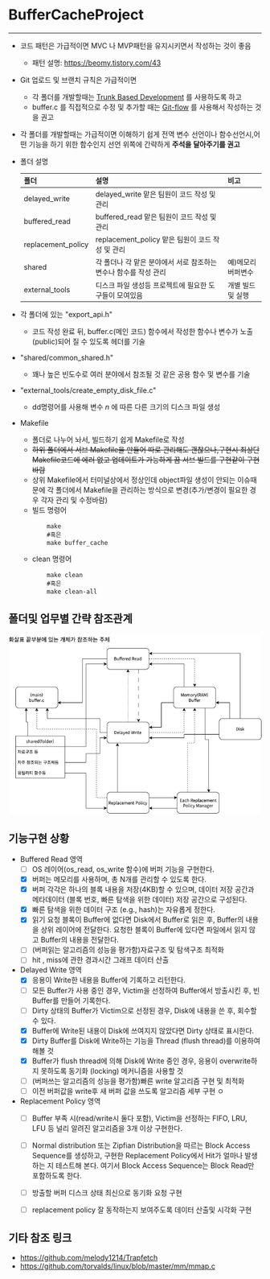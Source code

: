 # BufferCacheProject
---
* 코드 패턴은 가급적이면 MVC 나 MVP패턴을 유지시키면서 작성하는 것이 좋음
    - 패턴 설명: https://beomy.tistory.com/43
* Git 업로드 및 브랜치 규칙은 가급적이면
  *  각 폴더를 개발할때는 [Trunk Based Development](https://helloinyong.tistory.com/335) 를 사용하도록 하고
  *  buffer.c 를 직접적으로 수정 및 추가할 때는 [Git-flow](https://techblog.woowahan.com/2553/) 를 사용해서 작성하는 것을 권고
* 각 폴더를 개발할때는 가급적이면 이해하기 쉽게 전역 변수 선언이나 함수선언시,어떤 기능을 하기 위한 함수인지 선언 위쪽에 간략하게 **주석을 달아주기를 권고**
* 폴더 설명
  
  | 폴더 | 설명 |  비고 |  
  |---|---|---|  
  |delayed_write| delayed_write 맡은 팀원이 코드 작성 및 관리 | |  
  |buffered_read| buffered_read 맡은 팀원이 코드 작성 및 관리 | |  
  |replacement_policy| replacement_policy 맡은 팀원이 코드 작성 및 관리| |  
  |shared| 각 폴더나 각 맡은 분야에서 서로 참조하는 변수나 함수를 작성 관리 | 예)메모리버퍼변수|
  |external_tools| 디스크 파일 생성등 프로젝트에 필요한 도구들이 모여있음 | 개별 빌드 및 실행|

* 각 폴더에 있는 "export_api.h"
  - 코드 작성 완료 뒤, buffer.c(메인 코드) 함수에서 작성한 함수나 변수가 노출(public)되어 질 수 있도록 헤더를 기술
* "shared/common_shared.h"
  - 꽤나 높은 빈도수로 여러 분야에서 참조될 것 같은 공용 함수 및 변수를 기술
* "external_tools/create_empty_disk_file.c"
  -  dd명령어를 사용해 변수 *n* 에 따른 다른 크기의 디스크 파일 생성

* Makefile
  * 폴더로 나누어 놔서, 빌드하기 쉽게 Makefile로 작성
  * ~~하위 폴더에서 서브 Makefile을 만들어 따로 관리해도 괜찮으나,구현시 최상단 Makefile코드에 에러 없고 업데이트가 가능하게 끔 서브 빌드를 구현같이 구현바람~~
  * 상위 Makefile에서 터미널상에서 정상인데 object파일 생성이 안되는 이슈때문에 각 폴더에서 Makefile을 관리하는 방식으로 변경(추가/변경이 필요한 경우 각자 관리 및 수정바람)
  * 빌드 명령어
    ``` shell
        make
        #혹은
        make buffer_cache
    ``` 
  * clean 명령어
      ``` shell
          make clean
          #혹은
          make clean-all
      ``` 

폴더및 업무별 간략 참조관계
---
![간략_참조관계](mdfile_pictures/전체_참조도.jpeg)


기능구현 상황
---
* Buffered Read 영역
  * [ ] OS 레이어(os_read, os_write 함수)에 버퍼 기능을 구현한다.  
  * [x] 버퍼는 메모리를 사용하며, 총 N개를 관리할 수 있도록 한다.  
  * [x] 버퍼 각각은 하나의 블록 내용을 저장(4KB)할 수 있으며, 데이터 저장 공간과 메타데이터 (블록 번호, 빠른 탐색을 위한 데이터) 저장 공간으로 구성된다.  
  * [x] 빠른 탐색을 위한 데이터 구조 (e.g., hash)는 자유롭게 정한다.  
  * [x] 읽기 요청 블록이 Buffer에 없다면 Disk에서 Buffer로 읽은 후, Buffer의 내용을 상위 레이어에 전달한다. 요청한 블록이 Buffer에 있다면 파일에서 읽지 않고 Buffer의 내용을 전달한다.
  * [ ] (버퍼읽는 알고리즘의 성능을 평가함)자료구조 및 탐색구조 최적화
  * [ ] hit , miss에 관한 경과시간 그래프 데이터 산출
* Delayed Write 영역
  * [x] 응용이 Write한 내용을 Buffer에 기록하고 리턴한다.
  * [ ] 모든 Buffer가 사용 중인 경우, Victim을 선정하여 Buffer에서 방출시킨 후, 빈 Buffer를 만들어 기록한다.
  * [ ] Dirty 상태의 Buffer가 Victim으로 선정된 경우, Disk에 내용을 쓴 후, 회수할 수 있다.
  * [x] Buffer에 Write된 내용이 Disk에 쓰여지지 않았다면 Dirty 상태로 표시한다.
  * [x] Dirty Buffer를 Disk에 Write하는 기능을 Thread (flush thread)를 이용하여 해볼 것
  * [x] Buffer가 flush thread에 의해 Disk에 Write 중인 경우, 응용이 overwrite하지 못하도록 동기화 (locking) 메커니즘을 사용할 것
  * [ ] (버퍼쓰는 알고리즘의 성능을 평가함)빠른 write 알고리즘 구현 및 최적화
  * [ ] 이전 버퍼값을 write후 새 버퍼 값을 쓰도록 알고리즘 세부 구현
 ㅇ
* Replacement Policy 영역
  * [ ] Buffer 부족 시(read/write시 둘다 포함), Victim을 선정하는 FIFO, LRU, LFU 등 널리 알려진 알고리즘을 3개 이상 구현한다.
  * [ ] Normal distribution 또는 Zipfian Distribution을 따르는 Block Access Sequence를 생성하고, 구현한 Replacement Policy에서 Hit가 얼마나 발생하는 지 테스트해 본다. 여기서 Block Access Sequence는 Block Read만 포함하도록 한다.
  * [ ] 방출할 버퍼 디스크 상태 최신으로 동기화 요청 구현
  * [ ] replacement policy 잘 동작하는지 보여주도록 데이터 산출및 시각화 구현



기타 참조 링크
---
* https://github.com/melody1214/Trapfetch
* https://github.com/torvalds/linux/blob/master/mm/mmap.c